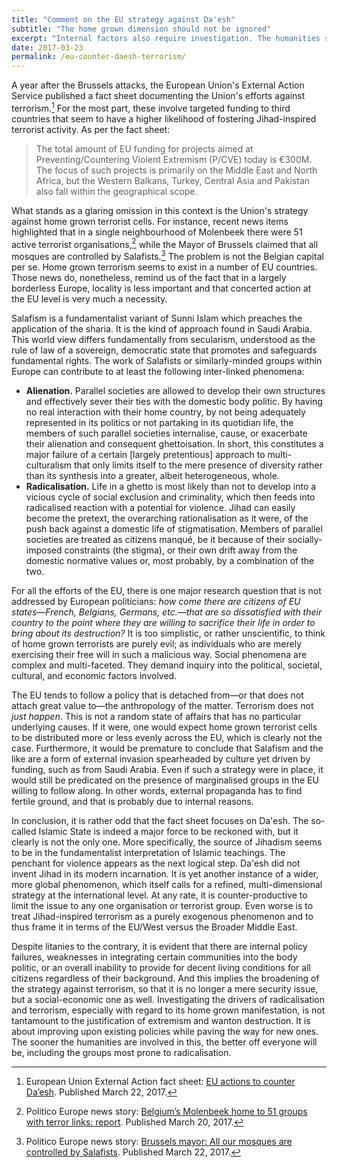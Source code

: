 ```yaml
---
title: "Comment on the EU strategy against Da'esh"
subtitle: "The home grown dimension should not be ignored"
excerpt: "Internal factors also require investigation. The humanities should be involved in an effort to improve policy action."
date: 2017-03-23
permalink: /eu-counter-daesh-terrorism/
---
```

A year after the Brussels attacks, the European Union's External Action Service published a fact sheet documenting the Union's efforts against terrorism.[^EUDaeshfactsheet] For the most part, these involve targeted funding to third countries that seem to have a higher likelihood of fostering Jihad-inspired terrorist activity. As per the fact sheet:

> The total amount of EU funding for projects aimed at Preventing/Countering Violent Extremism (P/CVE) today is €300M. The focus of such projects is primarily on the Middle East and North Africa, but the Western Balkans, Turkey, Central Asia and Pakistan also fall within the geographical scope.

What stands as a glaring omission in this context is the Union's strategy against home grown terrorist cells. For instance, recent news items highlighted that in a single neighbourhood of Molenbeek there were 51 active terrorist organisations,[^MolenbeekGroups] while the Mayor of Brussels claimed that all mosques are controlled by Salafists.[^BrusselsSalafists] The problem is not the Belgian capital per se. Home grown terrorism seems to exist in a number of EU countries. Those news do, nonetheless, remind us of the fact that in a largely borderless Europe, locality is less important and that concerted action at the EU level is very much a necessity.

Salafism is a fundamentalist variant of Sunni Islam which preaches the application of the sharia. It is the kind of approach found in Saudi Arabia. This world view differs fundamentally from secularism, understood as the rule of law of a sovereign, democratic state that promotes and safeguards fundamental rights. The work of Salafists or similarly-minded groups within Europe can contribute to at least the following inter-linked phenomena:

- **Alienation.** Parallel societies are allowed to develop their own structures and effectively sever their ties with the domestic body politic. By having no real interaction with their home country, by not being adequately represented in its politics or not partaking in its quotidian life, the members of such parallel societies internalise, cause, or exacerbate their alienation and consequent ghettoisation. In short, this constitutes a major failure of a certain [largely pretentious] approach to multi-culturalism that only limits itself to the mere presence of diversity rather than its synthesis into a greater, albeit heterogeneous, whole.
- **Radicalisation.** Life in a ghetto is most likely than not to develop into a vicious cycle of social exclusion and criminality, which then feeds into radicalised reaction with a potential for violence. Jihad can easily become the pretext, the overarching rationalisation as it were, of the push back against a domestic life of stigmatisation. Members of parallel societies are treated as citizens manqué, be it because of their socially-imposed constraints (the stigma), or their own drift away from the domestic normative values or, most probably, by a combination of the two.

For all the efforts of the EU, there is one major research question that is not addressed by European politicians: *how come there are citizens of EU states—French, Belgians, Germans, etc.—that are so dissatisfied with their country to the point where they are willing to sacrifice their life in order to bring about its destruction?* It is too simplistic, or rather unscientific, to think of home grown terrorists are purely evil; as individuals who are merely exercising their free will in such a malicious way. Social phenomena are complex and multi-faceted. They demand inquiry into the political, societal, cultural, and economic factors involved.

The EU tends to follow a policy that is detached from—or that does not attach great value to—the anthropology of the matter. Terrorism does not *just happen*. This is not a random state of affairs that has no particular underlying causes. If it were, one would expect home grown terrorist cells to be distributed more or less evenly across the EU, which is clearly not the case. Furthermore, it would be premature to conclude that Salafism and the like are a form of external invasion spearheaded by culture yet driven by funding, such as from Saudi Arabia. Even if such a strategy were in place, it would still be predicated on the presence of marginalised groups in the EU willing to follow along. In other words, external propaganda has to find fertile ground, and that is probably due to internal reasons.

In conclusion, it is rather odd that the fact sheet focuses on Da'esh. The so-called Islamic State is indeed a major force to be reckoned with, but it clearly is not the only one. More specifically, the source of Jihadism seems to be in the fundamentalist interpretation of Islamic teachings. The penchant for violence appears as the next logical step. Da'esh did not invent Jihad in its modern incarnation. It is yet another instance of a wider, more global phenomenon, which itself calls for a refined, multi-dimensional strategy at the international level. At any rate, it is counter-productive to limit the issue to any one organisation or terrorist group. Even worse is to treat Jihad-inspired terrorism as a purely exogenous phenomenon and to thus frame it in terms of the EU/West versus the Broader Middle East.

Despite litanies to the contrary, it is evident that there are internal policy failures, weaknesses in integrating certain communities into the body politic, or an overall inability to provide for decent living conditions for all citizens regardless of their background. And this implies the broadening of the strategy against terrorism, so that it is no longer a mere security issue, but a social-economic one as well. Investigating the drivers of radicalisation and terrorism, especially with regard to its home grown manifestation, is not tantamount to the justification of extremism and wanton destruction. It is about improving upon existing policies while paving the way for new ones. The sooner the humanities are involved in this, the better off everyone will be, including the groups most prone to radicalisation.

[^EUDaeshfactsheet]: European Union External Action fact sheet: [EU actions to counter Da’esh](https://eeas.europa.eu/headquarters/headquarters-homepage/23264/eu-actions-counter-daesh_en). Published March 22, 2017.

[^MolenbeekGroups]: Politico Europe news story: [Belgium’s Molenbeek home to 51 groups with terror links: report](http://www.politico.eu/article/belgiums-molenbeek-home-to-51-groups-with-terror-links-report/). Published March 20, 2017.

[^BrusselsSalafists]: Politico Europe news story: [Brussels mayor: All our mosques are controlled by Salafists](http://www.politico.eu/article/brussels-mayor-all-our-mosques-are-controlled-by-salafists/). Published March 22, 2017. 
